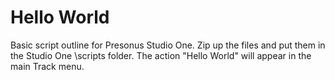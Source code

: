 # Hello World

Basic script outline for Presonus Studio One.  Zip up the files and put them in the Studio One \scripts folder.
The action "Hello World" will appear in the main Track menu.
